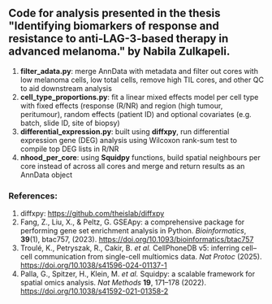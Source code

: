 ## Code for analysis presented in the thesis "Identifying biomarkers of response and resistance to anti-LAG-3-based therapy in advanced melanoma." by Nabila Zulkapeli.

1. <B>filter_adata.py</b>: merge AnnData with metadata and filter out cores with low melanoma cells, low total cells, remove high TIL cores, and other QC to aid downstream analysis
2. <B>cell_type_proportions.py</b>: fit a linear mixed effects model per cell type with fixed effects (response (R/NR) and region (high tumour, peritumour), random effects (patient ID) and optional covariates (e.g. batch, slide ID, site of biopsy)
3. <b>differential_expression.py</b>: built using <B>diffxpy</b>, run differential expression gene (DEG) analysis using Wilcoxon rank-sum test to compile top DEG lists in R/NR
4. <b>nhood_per_core</b>: using <B>Squidpy</b> functions, build spatial neighbours per core instead of across all cores and merge and return results as an AnnData object

### References:
1. diffxpy: https://github.com/theislab/diffxpy <br>
2. Fang, Z., Liu, X., & Peltz, G. GSEApy: a comprehensive package for performing gene set enrichment analysis in Python. <i>Bioinformatics</i>, <b>39</b>(1), btac757, (2023). https://doi.org/10.1093/bioinformatics/btac757
3. Troulé, K., Petryszak, R., Cakir, B. <i>et al.</i> CellPhoneDB v5: inferring cell–cell communication from single-cell multiomics data. <i>Nat Protoc</i> (2025). https://doi.org/10.1038/s41596-024-01137-1
4. Palla, G., Spitzer, H., Klein, M. <i>et al.</i> Squidpy: a scalable framework for spatial omics analysis. <i>Nat Methods</i> <b>19</b>, 171–178 (2022). https://doi.org/10.1038/s41592-021-01358-2

